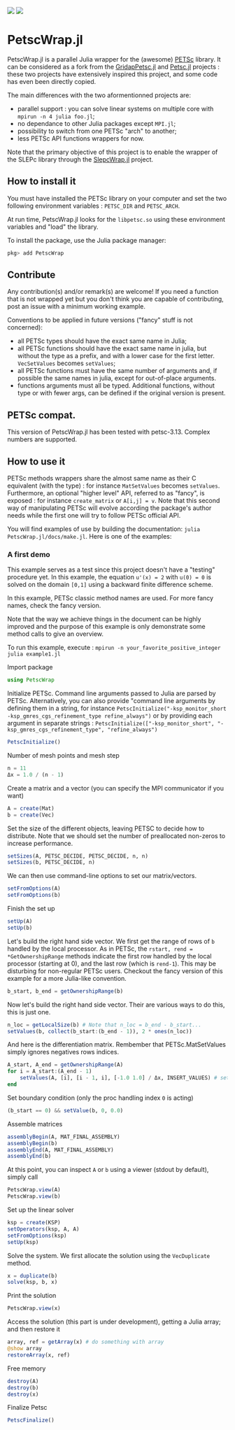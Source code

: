 [![](https://img.shields.io/badge/docs-stable-red.svg)](https://bmxam.github.io/PetscWrap.jl/stable)
[![](https://img.shields.io/badge/docs-dev-blue.svg)](https://bmxam.github.io/PetscWrap.jl/dev)

# PetscWrap.jl

PetscWrap.jl is a parallel Julia wrapper for the (awesome) [PETSc](https://www.mcs.anl.gov/petsc/) library. It can be considered as a fork from the [GridapPetsc.jl](https://github.com/gridap/GridapPETSc.jl) and [Petsc.jl](https://github.com/JuliaParallel/PETSc.jl) projects : these two projects have extensively inspired this project, and some code has even been directly copied.

The main differences with the two aformentionned projects are:

- parallel support : you can solve linear systems on multiple core with `mpirun -n 4 julia foo.jl`;
- no dependance to other Julia packages except `MPI.jl`;
- possibility to switch from one PETSc "arch" to another;
- less PETSc API functions wrappers for now.

Note that the primary objective of this project is to enable the wrapper of the SLEPc library through the [SlepcWrap.jl](https://github.com/bmxam/SlepcWrap.jl) project.

## How to install it

You must have installed the PETSc library on your computer and set the two following environment variables : `PETSC_DIR` and `PETSC_ARCH`.

At run time, PetscWrap.jl looks for the `libpetsc.so` using these environment variables and "load" the library.

To install the package, use the Julia package manager:

```Julia
pkg> add PetscWrap
```

## Contribute

Any contribution(s) and/or remark(s) are welcome! If you need a function that is not wrapped yet but you don't think you are capable of contributing, post an issue with a minimum working example.

Conventions to be applied in future versions ("fancy" stuff is not concerned):

- all PETSc types should have the exact same name in Julia;
- all PETSc functions should have the exact same name in julia, but without the type as a prefix, and with a lower case for the first letter. `VecSetValues` becomes `setValues`;
- all PETSc functions must have the same number of arguments and, if possible the same names in julia, except for out-of-place arguments.
- functions arguments must all be typed. Additional functions, without type or with fewer args, can be defined if the original version is present.

## PETSc compat.

This version of PetscWrap.jl has been tested with petsc-3.13. Complex numbers are supported.

## How to use it

PETSc methods wrappers share the almost same name as their C equivalent (with the type) : for instance `MatSetValues` becomes `setValues`. Furthermore, an optional "higher level" API, referred to as "fancy", is exposed : for instance `create_matrix` or `A[i,j] = v`. Note that this second way of manipulating PETSc will evolve according the package's author needs while the first one will try to follow PETSc official API.

You will find examples of use by building the documentation: `julia PetscWrap.jl/docs/make.jl`. Here is one of the examples:

### A first demo
This example serves as a test since this project doesn't have a "testing" procedure yet. In this example,
the equation ``u'(x) = 2`` with ``u(0) = 0`` is solved on the domain ``[0,1]`` using a backward finite
difference scheme.

In this example, PETSc classic method names are used. For more fancy names, check the fancy version.

Note that the way we achieve things in the document can be highly improved and the purpose of this example
is only demonstrate some method calls to give an overview.

To run this example, execute : `mpirun -n your_favorite_positive_integer julia example1.jl`

Import package

````julia
using PetscWrap
````

Initialize PETSc. Command line arguments passed to Julia are parsed by PETSc. Alternatively, you can
also provide "command line arguments by defining them in a string, for instance
`PetscInitialize("-ksp_monitor_short -ksp_gmres_cgs_refinement_type refine_always")` or by providing each argument in
separate strings : `PetscInitialize(["-ksp_monitor_short", "-ksp_gmres_cgs_refinement_type", "refine_always")`

````julia
PetscInitialize()
````

Number of mesh points and mesh step

````julia
n = 11
Δx = 1.0 / (n - 1)
````

Create a matrix and a vector (you can specify the MPI communicator if you want)

````julia
A = create(Mat)
b = create(Vec)
````

Set the size of the different objects, leaving PETSC to decide how to distribute. Note that we should
set the number of preallocated non-zeros to increase performance.

````julia
setSizes(A, PETSC_DECIDE, PETSC_DECIDE, n, n)
setSizes(b, PETSC_DECIDE, n)
````

We can then use command-line options to set our matrix/vectors.

````julia
setFromOptions(A)
setFromOptions(b)
````

Finish the set up

````julia
setUp(A)
setUp(b)
````

Let's build the right hand side vector. We first get the range of rows of `b` handled by the local processor.
As in PETSc, the `rstart, rend = *GetOwnershipRange` methods indicate the first row handled by the local processor
(starting at 0), and the last row (which is `rend-1`). This may be disturbing for non-regular PETSc users. Checkout
the fancy version of this example for a more Julia-like convention.

````julia
b_start, b_end = getOwnershipRange(b)
````

Now let's build the right hand side vector. Their are various ways to do this, this is just one.

````julia
n_loc = getLocalSize(b) # Note that n_loc = b_end - b_start...
setValues(b, collect(b_start:(b_end - 1)), 2 * ones(n_loc))
````

And here is the differentiation matrix. Rembember that PETSc.MatSetValues simply ignores negatives rows indices.

````julia
A_start, A_end = getOwnershipRange(A)
for i = A_start:(A_end - 1)
    setValues(A, [i], [i - 1, i], [-1.0 1.0] / Δx, INSERT_VALUES) # setValues(A, I, J, V, INSERT_VALUES)
end
````

Set boundary condition (only the proc handling index `0` is acting)

````julia
(b_start == 0) && setValue(b, 0, 0.0)
````

Assemble matrices

````julia
assemblyBegin(A, MAT_FINAL_ASSEMBLY)
assemblyBegin(b)
assemblyEnd(A, MAT_FINAL_ASSEMBLY)
assemblyEnd(b)
````

At this point, you can inspect `A` or `b` using a viewer (stdout by default), simply call

````julia
PetscWrap.view(A)
PetscWrap.view(b)
````

Set up the linear solver

````julia
ksp = create(KSP)
setOperators(ksp, A, A)
setFromOptions(ksp)
setUp(ksp)
````

Solve the system. We first allocate the solution using the `VecDuplicate` method.

````julia
x = duplicate(b)
solve(ksp, b, x)
````

Print the solution

````julia
PetscWrap.view(x)
````

Access the solution (this part is under development), getting a Julia array; and then restore it

````julia
array, ref = getArray(x) # do something with array
@show array
restoreArray(x, ref)
````

Free memory

````julia
destroy(A)
destroy(b)
destroy(x)
````

Finalize Petsc

````julia
PetscFinalize()

````